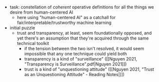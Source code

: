 - task: constellation of *coherent* operative definitions for all the things we desire from human-centered AI
	- here using "human-centered AI" as a catchall for fair/interpretable/trustworthy machine learning
- initial puzzle
	- trust and transparency, at least, seem foundationally opposed, and yet there's an assumption that they're acquired through the same technical toolkit
		- if the tension  between the two isn't resolved, it would seem impossible that any one technique could yield both
		- transparency is a kind of "surveillance" ([[Nguyen 2021, "Transparency is Surveillance".pdf|Nguyen 2021]])
		- trust is a kind of "unquestioning attitude" ([[Nguyen 2021, "Trust as an Unquestioning Attitude" - Reading Notes|]])